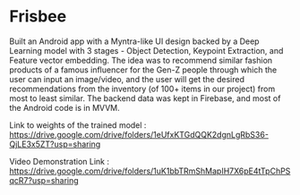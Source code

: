# Frisbee

Built an Android app with a Myntra-like UI design backed by a Deep Learning model with 3 stages - Object Detection, Keypoint Extraction, and Feature vector embedding. The idea was to recommend similar fashion products of a famous influencer for the Gen-Z people through which the user can input an image/video, and the user will get the desired recommendations from the inventory (of 100+ items in our project) from most to least similar. The backend data was kept in Firebase, and most of the Android code is in MVVM.

Link to weights of the trained model : https://drive.google.com/drive/folders/1eUfxKTGdQQK2dgnLgRbS36-QjLE3x5ZT?usp=sharing

Video Demonstration Link : https://drive.google.com/drive/folders/1uK1bbTRmShMapIH7X6pE4tTpChPSqcR7?usp=sharing
